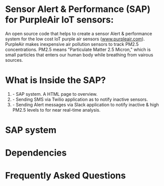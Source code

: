 # Sensor Alert & Performance (SAP) for PurpleAir IoT sensors:

An open source code that helps to create a sensor Alert & performance system for the low cost IoT purple air sensors (www.purpleair.com). PurpleAir makes inexpensive air pollution sensors to track PM2.5 concentrations. PM2.5 means "Particulate Matter 2.5 Micron," which is small particles that enters our human body while breathing from vairous sources.

# What is Inside the SAP? 
1. <filename> - SAP system. A HTML page to overview.
2. <filename> - Sending SMS via Twilio application as to notify inactive sensors.
3. <filename> - Sending Alert messages via Slack application to notify inactive & high PM2.5 levels to for near real-time analysis.

# SAP system



# Dependencies





# Frequently Asked Questions

